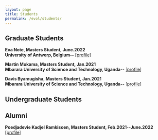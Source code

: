 ```yaml
---
layout: page
title: Students
permalink: /evol/students/
---
```


Graduate Students
--

**Eva Note, Masters Student, June.2022**<br>
**University of Antwerp, Belgium--**
<a href="https://www.linkedin.com/in/eva-note/?trk=people-guest_people_search-card&originalSubdomain=be" target="_blank">[profile]</a>
<br/>

**Martin Mukama, Masters Student, Jan.2021**<br>
**Mbarara University of Science and Technology, Uganda--**
<a href="https://www.linkedin.com/in/mukama-martin-04461584/?originalSubdomain=ug" target="_blank">[profile]</a>
<br/>

**Davis Byamugisha, Masters Student, Jan.2021**<br>
**Mbarara University of Science and Technology, Uganda--**
<a href="https://www.linkedin.com/in/davis-byamugisha/" target="_blank">[profile]</a>
<br/>


Undergraduate Students
--


Alumni
--
**Poedjadevie Kadjel Ramkisoen, Masters Student, Feb.2021--June.2022**
<a href="" target="_blank">[profile]</a>
<br/>